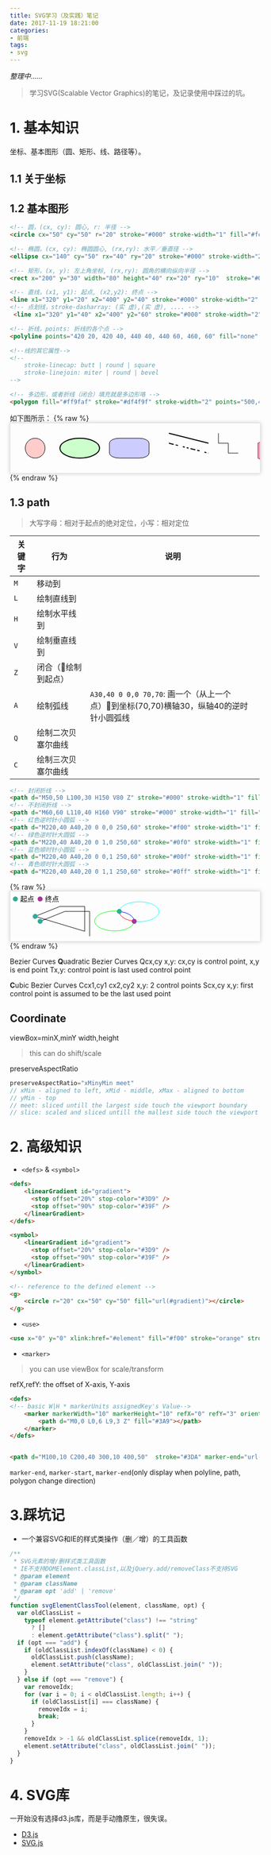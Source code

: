 ```yaml
---
title: SVG学习（及实践）笔记
date: 2017-11-19 18:21:00
categories:
- 前端
tags:
- svg
---
```


*整理中……*

>学习SVG(Scalable Vector Graphics)的笔记，及记录使用中踩过的坑。

# 1. 基本知识

坐标、基本图形（圆、矩形、线、路径等）。
<!--more-->
## 1.1 关于坐标

## 1.2 基本图形

```html
<!-- 圆，(cx, cy): 圆心, r: 半径 -->
<circle cx="50" cy="50" r="20" stroke="#000" stroke-width="1" fill="#fcc" />

<!-- 椭圆，(cx, cy): 椭圆圆心, (rx,ry): 水平／垂直径 -->
<ellipse cx="140" cy="50" rx="40" ry="20" stroke="#000" stroke-width="2" fill="#cfc"/>

<!-- 矩形，(x, y): 左上角坐标, (rx,ry): 圆角的横向纵向半径 -->
<rect x="200" y="30" width="80" height="40" rx="20" ry="10"  stroke="#000" stroke-width="1" fill="#ccf" />

<!-- 直线，(x1, y1): 起点, (x2,y2): 终点 -->
<line x1="320" y1="20" x2="400" y2="40" stroke="#000" stroke-width="2" />
<!-- 点划线，stroke-dasharray: (实 虚),(实 虚), .... -->
 <line x1="320" y1="40" x2="400" y2="60" stroke="#000" stroke-width="2" stroke-dasharray="10 4, 5 10, 4 4, 4 4" />

<!-- 折线，points: 折线的各个点 -->
<polyline points="420 20, 420 40, 440 40, 440 60, 460, 60" fill="none" stroke="#000" />

<!--线的其它属性-->
<!--
    stroke-linecap: butt | round | square
    stroke-linejoin: miter | round | bevel
-->

<!-- 多边形，或者折线（闭合）填充就是多边形咯 -->
<polygon fill="#ff9faf" stroke="#df4f9f" stroke-width="2" points="500,40 500,70 520,80 540,70 540,40 520,30" />
```

如下图所示：
{% raw %}
<svg style="width:600px;height:100px;box-shadow:0 0 8px 0 rgba(0,0,0,.2);border:1px solid rgba(0,0,0,.1);">
    <circle cx="50" cy="50" r="20" stroke="#000" stroke-width="1" fill="#fcc" />
    <ellipse cx="140" cy="50" rx="40" ry="20" stroke="#000" stroke-width="2" fill="#cfc"/>
    <rect x="200" y="30" width="80" height="40" rx="20" ry="10"  stroke="#000" stroke-width="1" fill="#ccf" />
    <line x1="320" y1="20" x2="400" y2="40" stroke="#000" stroke-width="2" />
    <line x1="320" y1="40" x2="400" y2="60" stroke="#000" stroke-width="2" stroke-dasharray="10 4, 5 10, 4 4, 4 4" />
    <polyline points="420 20, 420 40, 440 40, 440 60, 460, 60" fill="none" stroke="#000" />
    <polygon fill="#ff9faf" stroke="#df4f9f" stroke-width="2" points="500,40 500,70 520,80 540,70 540,40 520,30" />
</svg>
{% endraw %}

## 1.3 path

> 大写字母：相对于起点的绝对定位，小写：相对定位

|关键字|行为|说明|
|----|----|---|
|`M`|移动到||
|`L`|绘制直线到||
|`H`|绘制水平线到||
|`V`|绘制垂直线到||
|`Z`|闭合（绘制到起点）||
|`A`|绘制弧线|`A30,40 0 0,0 70,70`: 画一个（从上一个点）到坐标(70,70)横轴30，纵轴40的逆时针小圆弧线|
|`Q`|绘制二次贝塞尔曲线||
|`C`|绘制三次贝塞尔曲线||


```html
<!-- 封闭折线 -->
<path d="M50,50 L100,30 H150 V80 Z" stroke="#000" stroke-width="1" fill="none" marker-start="url(#start)"/>
<!-- 不封闭折线 -->
<path d="M60,60 L110,40 H160 V90" stroke="#000" stroke-width="1" fill="none" marker-start="url(#start)"/>
<!-- 红色逆时针小圆弧 -->
<path d="M220,40 A40,20 0 0,0 250,60" stroke="#f00" stroke-width="1" fill="none"/>
<!-- 绿色逆时针大圆弧 -->
<path d="M220,40 A40,20 0 1,0 250,60" stroke="#0f0" stroke-width="1" fill="none"/>
<!-- 蓝色顺时针小圆弧 -->
<path d="M220,40 A40,20 0 0,1 250,60" stroke="#00f" stroke-width="1" fill="none"/>
<!-- 青色顺时针大圆弧 -->
<path d="M220,40 A40,20 0 1,1 250,60" stroke="#0ff" stroke-width="1" fill="none" marker-start="url(#start)" marker-end="url(#end)"/>
```

{% raw %}
<svg style="width:600px;height:100px;box-shadow:0 0 8px 0 rgba(0,0,0,.2);border:1px solid rgba(0,0,0,.1);">
  <defs>
    <marker viewBox="0 0 10 10" markerWidth="10" markerHeight="10" refX="5" refY="5" orient="auto" markerUnits="strokeWidth" id="start">
        <circle cx="5" cy="5" r="5" fill="#3A9" stroke="none"></circle>
    </marker>
    <marker viewBox="0 0 10 10" markerWidth="10" markerHeight="10" refX="5" refY="5" orient="auto" markerUnits="strokeWidth" id="end">
        <circle cx="5" cy="5" r="5" fill="#A39" stroke="none"></circle>
    </marker>
  </defs>
  <path d="M10,15 L10,15" marker-start="url(#start)"/>
  <text x="20" y="20">起点</text>
  <path d="M60,15 L10,15" marker-start="url(#end)"/>
  <text x="70" y="20">终点</text>
  <path d="M50,50 L100,30 H150 V80 Z" stroke="#000" stroke-width="1" fill="none" marker-start="url(#start)"/>
  <path d="M60,60 L110,40 H160 V90" stroke="#000" stroke-width="1" fill="none" marker-start="url(#start)"/>
  <path d="M220,40 A40,20 0 0,0 250,60" stroke="#f00" stroke-width="1" fill="none"/>
  <path d="M220,40 A40,20 0 1,0 250,60" stroke="#0f0" stroke-width="1" fill="none"/>
  <path d="M220,40 A40,20 0 0,1 250,60" stroke="#00f" stroke-width="1" fill="none"/>
  <path d="M220,40 A40,20 0 1,1 250,60" stroke="#0ff" stroke-width="1" fill="none" marker-start="url(#start)" marker-end="url(#end)"/>
</svg>
{% endraw %}

Bezier Curves
**Q**uadratic Bezier Curves
Qcx,cy x,y: cx,cy is control point, x,y is end point
Tx,y: control point is last used control point

**C**ubic Bezier Curves
Ccx1,cy1 cx2,cy2 x,y: 2 control points
Scx,cy x,y: first control point is assumed to be the last used point

## Coordinate
viewBox=minX,minY width,height
> this can do shift/scale

preserveAspectRatio
```js
preserveAspectRatio="xMinyMin meet"
// xMin - aligned to left, xMid - middle, xMax - aligned to bottom
// yMin - top
// meet: sliced untill the largest side touch the viewport boundary
// slice: scaled and sliced untill the mallest side touch the viewport boundary
```

# 2. 高级知识

* `<defs>` & `<symbol>` 
```html
<defs>
    <linearGradient id="gradient">
      <stop offset="20%" stop-color="#3D9" />
      <stop offset="90%" stop-color="#39F" />
    </linearGradient>
</defs>

<symbol>
    <linearGradient id="gradient">
      <stop offset="20%" stop-color="#3D9" />
      <stop offset="90%" stop-color="#39F" />
    </linearGradient>
</symbol>

<!-- reference to the defined element -->
<g>
    <circle r="20" cx="50" cy="50" fill="url(#gradient)"></circle>
</g>
```

* `<use>`
```html
<use x="0" y="0" xlink:href="#element" fill="#f00" stroke="orange" stroke-width="5px" />
```


* `<marker>`
>you can use viewBox for scale/transform

refX,refY: the offset of X-axis, Y-axis
```html
<defs>
<!-- basic W|H * markerUnits assignedKey's Value-->
    <marker markerWidth="10" markerHeight="10" refX="0" refY="3" orient="auto" markerUnits="strokeWidth" id="arrow">
        <path d="M0,0 L0,6 L9,3 Z" fill="#3A9"></path>
    </marker>
</defs>


<path d="M100,10 C200,40 300,10 400,50"  stroke="#3DA" marker-end="url(#arrow)" fill="none" stroke-width="2"/>
```

`marker-end`, `marker-start`, `marker-end`(only display when polyline, path, polygon change direction)

# 3.踩坑记

* 一个兼容SVG和IE的样式类操作（删／增）的工具函数

```js
/**
 * SVG元素的增/删样式类工具函数
 * IE不支持DOMElement.classList,以及jQuery.add/removeClass不支持SVG
 * @param element
 * @param className
 * @param opt 'add' | 'remove'
 */
function svgElementClassTool(element, className, opt) {
  var oldClassList =
    typeof element.getAttribute("class") !== "string"
      ? []
      : element.getAttribute("class").split(" ");
  if (opt === "add") {
    if (oldClassList.indexOf(className) < 0) {
      oldClassList.push(className);
      element.setAttribute("class", oldClassList.join(" "));
    }
  } else if (opt === "remove") {
    var removeIdx;
    for (var i = 0; i < oldClassList.length; i++) {
      if (oldClassList[i] === className) {
        removeIdx = i;
        break;
      }
    }
    removeIdx > -1 && oldClassList.splice(removeIdx, 1);
    element.setAttribute("class", oldClassList.join(" "));
  }
}


```

# 4. SVG库

一开始没有选择d3.js库，而是手动撸原生，很失误。

* [D3.js](https://d3js.org/)
* [SVG.js](http://svgjs.com/)

